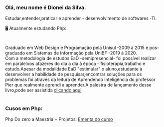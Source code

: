 ### Olá, meu nome é Dionei da Silva.
 Estudar,entender,praticar e aprender - desenvolvimento de softwares -TI.
  
 
  🖥️ Atualmente estudando Php:


  
 # 

Graduado em Web Design e Programação pela Unisul -2009 à 2015 e pos-graduado em Sistemas de Informação pela UniBF -2019 à 2020.</br>
Com a metodologia de estudos EaD -semipresencial- foi possível realizar em paraleloos afazeres do dia a dia à época - fisioterapia,trabalho e estudo.Apesar da modalidade EaD "estimular" o aluno,estudante à desenvolver a habilidade de pesquisar,encontrar soluções para os problemas foi através da leitura de Aprendendo Inteligência do professor Pier que realmente aprendi a aprender.A palestra de lançamento desse livro,pode ser assistida [clicando aqui](https://www.youtube.com/watch?v=RlSCoYwnxr4)

#

### Cusos em Php:

 Php Do zero a Maestria + Projetos: [Ementa do curso](https://github.com/DioneiSilva/PHP_do_Zero_a_Maestria)

 




 

            
          
           
          
          
          

